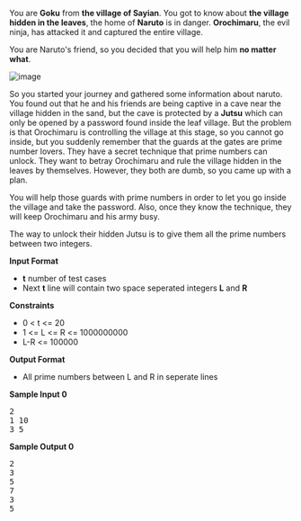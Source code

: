 <div class="span-sm-11 hr_tour-problem-statement problem-statement">
<div class="content-text challenge-text mlB">
<div class="challenge_problem_statement"><div class="msB challenge_problem_statement_body"><div class="hackdown-content"><p>You are <strong>Goku</strong> from <strong>the village of Sayian</strong>. You got to know about <strong>the village hidden in the leaves</strong>, the home of <strong>Naruto</strong> is in danger. <strong>Orochimaru</strong>, the evil ninja, has attacked it and captured the entire village.</p>

<p>You are Naruto's friend, so you decided that you will help him <strong>no matter what</strong>.</p>

<p><img src="https://s3.amazonaws.com/hr-assets/0/1642399933-42df5df37f-leaf.jpg" alt="image" title=""></p>

<p>So you started your journey and gathered some information about naruto. You found out that he and his friends are being captive in a cave near the village hidden in the sand, but the cave is protected by a <strong>Jutsu</strong> which can only be opened by a password found inside the leaf village. But the problem is that Orochimaru is controlling the village at this stage, so you cannot go inside, but you suddenly remember that the guards at the gates are prime number lovers. They have a secret technique that prime numbers can unlock. They want to betray Orochimaru and rule the village hidden in the leaves by themselves. However, they both are dumb, so you came up with a plan.</p>

<p>You will help those guards with prime numbers in order to let you go inside the village and take the password. Also, once they know the technique, they will keep Orochimaru and his army busy.</p>

<p>The way to unlock their hidden Jutsu is to give them all the prime numbers between two integers.</p></div></div></div><div class="challenge_input_format"><div class="msB challenge_input_format_title"><p><strong>Input Format</strong></p></div><div class="msB challenge_input_format_body"><div class="hackdown-content"><ul>
<li><strong>t</strong> number of test cases</li>
<li>Next <strong>t</strong> line will contain two space seperated integers <strong>L</strong> and <strong>R</strong></li>
</ul></div></div></div><div class="challenge_constraints"><div class="msB challenge_constraints_title"><p><strong>Constraints</strong></p></div><div class="msB challenge_constraints_body"><div class="hackdown-content"><ul>
<li>0 &lt; t &lt;= 20</li>
<li>1 &lt;= L &lt;= R &lt;= 1000000000</li>
<li>L-R &lt;= 100000</li>
</ul></div></div></div><div class="challenge_output_format"><div class="msB challenge_output_format_title"><p><strong>Output Format</strong></p></div><div class="msB challenge_output_format_body"><div class="hackdown-content"><ul>
<li>All prime numbers between L and R in seperate lines</li>
</ul></div></div></div><div class="challenge_sample_input"><div class="msB challenge_sample_input_title"><p><strong>Sample Input 0</strong></p></div><div class="msB challenge_sample_input_body"><div class="hackdown-content"><div class="highlight"><pre><span></span><span class="err">2</span>
<span class="err">1 10</span>
<span class="err">3 5</span>
</pre></div>
</div></div></div><div class="challenge_sample_output"><div class="msB challenge_sample_output_title"><p><strong>Sample Output 0</strong></p></div><div class="msB challenge_sample_output_body"><div class="hackdown-content"><div class="highlight"><pre><span></span><span class="err">2</span>
<span class="err">3</span>
<span class="err">5</span>
<span class="err">7</span>
<span class="err">3</span>
<span class="err">5</span>
</pre></div>
</div></div></div>
            </div>
 </div>

